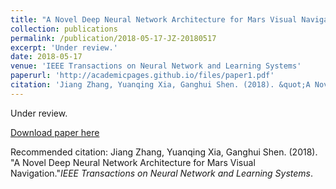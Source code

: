 ```yaml
---
title: "A Novel Deep Neural Network Architecture for Mars Visual Navigation"
collection: publications
permalink: /publication/2018-05-17-JZ-20180517
excerpt: 'Under review.'
date: 2018-05-17
venue: 'IEEE Transactions on Neural Network and Learning Systems'
paperurl: 'http://academicpages.github.io/files/paper1.pdf'
citation: 'Jiang Zhang, Yuanqing Xia, Ganghui Shen. (2018). &quot;A Novel Deep Neural Network Architecture for Mars Visual Navigation.&quot;<i>IEEE Transactions on Neural Network and Learning Systems</i>.'
---
```

Under review.

[Download paper here](http://academicpages.github.io/files/paper1.pdf)

Recommended citation: Jiang Zhang, Yuanqing Xia, Ganghui Shen. (2018). "A Novel Deep Neural Network Architecture for Mars Visual Navigation."<i>IEEE Transactions on Neural Network and Learning Systems</i>.